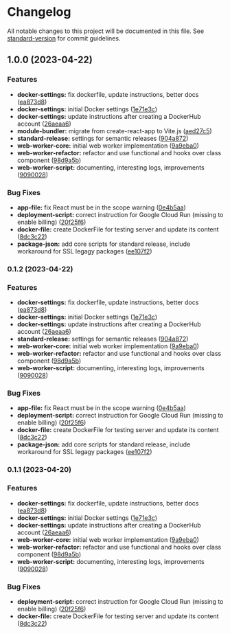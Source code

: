 # Changelog

All notable changes to this project will be documented in this file. See [standard-version](https://github.com/conventional-changelog/standard-version) for commit guidelines.

## 1.0.0 (2023-04-22)


### Features

* **docker-settings:** fix dockerfile, update instructions, better docs ([ea873d8](https://github.com/vinicius77/web-worker/commit/ea873d82b5e1acc77b933ef25dd8972a38ccfb7f))
* **docker-settings:** initial Docker settings ([1e71e3c](https://github.com/vinicius77/web-worker/commit/1e71e3cf6fe62284f63ebf24cfdc2ec0f691be62))
* **docker-settings:** update instructions after creating a DockerHub account ([26aeaa6](https://github.com/vinicius77/web-worker/commit/26aeaa62d24117061023d5871a888cbd488de6a2))
* **module-bundler:** migrate from create-react-app to Vite.js ([aed27c5](https://github.com/vinicius77/web-worker/commit/aed27c5280d94142a5b2bea355dc3d07fd5dbebd))
* **standard-release:** settings for semantic releases ([904a872](https://github.com/vinicius77/web-worker/commit/904a8722c53ee91d68ce818d34ce7a12deea4b91))
* **web-worker-core:** initial web worker implementation ([9a9eba0](https://github.com/vinicius77/web-worker/commit/9a9eba0999a7d9e411aba6370f0250f584d4c06b))
* **web-worker-refactor:** refactor and use functional and hooks over class component ([98d9a5b](https://github.com/vinicius77/web-worker/commit/98d9a5bf177c9e15ae1abbcdd981d493a7671358))
* **web-worker-script:** documenting, interesting logs, improvements ([9090028](https://github.com/vinicius77/web-worker/commit/9090028f58aff1c414570d231f1a004f70c3a579))


### Bug Fixes

* **app-file:** fix React must be in the scope warning ([0e4b5aa](https://github.com/vinicius77/web-worker/commit/0e4b5aa6e94c4ce4b673258aba52c209462c2e76))
* **deployment-script:** correct instruction for Google Cloud Run (missing to enable billing) ([20f25f6](https://github.com/vinicius77/web-worker/commit/20f25f6b56ff0716291ed3b24073f33db9d06bbd))
* **docker-file:** create DockerFile for testing server and update its content ([8dc3c22](https://github.com/vinicius77/web-worker/commit/8dc3c224f614f06a6e6617c8ebdc6ab01ffef5ef))
* **package-json:** add core scripts for standard release, include workaround for SSL legagy packages ([ee107f2](https://github.com/vinicius77/web-worker/commit/ee107f24f58793711f076f81f5113814cfffaaad))

### 0.1.2 (2023-04-22)


### Features

* **docker-settings:** fix dockerfile, update instructions, better docs ([ea873d8](https://github.com/vinicius77/web-worker/commit/ea873d82b5e1acc77b933ef25dd8972a38ccfb7f))
* **docker-settings:** initial Docker settings ([1e71e3c](https://github.com/vinicius77/web-worker/commit/1e71e3cf6fe62284f63ebf24cfdc2ec0f691be62))
* **docker-settings:** update instructions after creating a DockerHub account ([26aeaa6](https://github.com/vinicius77/web-worker/commit/26aeaa62d24117061023d5871a888cbd488de6a2))
* **standard-release:** settings for semantic releases ([904a872](https://github.com/vinicius77/web-worker/commit/904a8722c53ee91d68ce818d34ce7a12deea4b91))
* **web-worker-core:** initial web worker implementation ([9a9eba0](https://github.com/vinicius77/web-worker/commit/9a9eba0999a7d9e411aba6370f0250f584d4c06b))
* **web-worker-refactor:** refactor and use functional and hooks over class component ([98d9a5b](https://github.com/vinicius77/web-worker/commit/98d9a5bf177c9e15ae1abbcdd981d493a7671358))
* **web-worker-script:** documenting, interesting logs, improvements ([9090028](https://github.com/vinicius77/web-worker/commit/9090028f58aff1c414570d231f1a004f70c3a579))


### Bug Fixes

* **app-file:** fix React must be in the scope warning ([0e4b5aa](https://github.com/vinicius77/web-worker/commit/0e4b5aa6e94c4ce4b673258aba52c209462c2e76))
* **deployment-script:** correct instruction for Google Cloud Run (missing to enable billing) ([20f25f6](https://github.com/vinicius77/web-worker/commit/20f25f6b56ff0716291ed3b24073f33db9d06bbd))
* **docker-file:** create DockerFile for testing server and update its content ([8dc3c22](https://github.com/vinicius77/web-worker/commit/8dc3c224f614f06a6e6617c8ebdc6ab01ffef5ef))
* **package-json:** add core scripts for standard release, include workaround for SSL legagy packages ([ee107f2](https://github.com/vinicius77/web-worker/commit/ee107f24f58793711f076f81f5113814cfffaaad))

### 0.1.1 (2023-04-20)

### Features

- **docker-settings:** fix dockerfile, update instructions, better docs ([ea873d8](https://github.com/vinicius77/web-worker/commit/ea873d82b5e1acc77b933ef25dd8972a38ccfb7f))
- **docker-settings:** initial Docker settings ([1e71e3c](https://github.com/vinicius77/web-worker/commit/1e71e3cf6fe62284f63ebf24cfdc2ec0f691be62))
- **docker-settings:** update instructions after creating a DockerHub account ([26aeaa6](https://github.com/vinicius77/web-worker/commit/26aeaa62d24117061023d5871a888cbd488de6a2))
- **web-worker-core:** initial web worker implementation ([9a9eba0](https://github.com/vinicius77/web-worker/commit/9a9eba0999a7d9e411aba6370f0250f584d4c06b))
- **web-worker-refactor:** refactor and use functional and hooks over class component ([98d9a5b](https://github.com/vinicius77/web-worker/commit/98d9a5bf177c9e15ae1abbcdd981d493a7671358))
- **web-worker-script:** documenting, interesting logs, improvements ([9090028](https://github.com/vinicius77/web-worker/commit/9090028f58aff1c414570d231f1a004f70c3a579))

### Bug Fixes

- **deployment-script:** correct instruction for Google Cloud Run (missing to enable billing) ([20f25f6](https://github.com/vinicius77/web-worker/commit/20f25f6b56ff0716291ed3b24073f33db9d06bbd))
- **docker-file:** create DockerFile for testing server and update its content ([8dc3c22](https://github.com/vinicius77/web-worker/commit/8dc3c224f614f06a6e6617c8ebdc6ab01ffef5ef))
